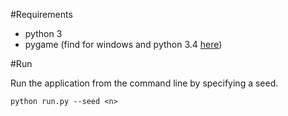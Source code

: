 #Requirements

- python 3
- pygame (find for windows and python 3.4 [here](http://www.lfd.uci.edu/~gohlke/pythonlibs/#pygame))

#Run

Run the application from the command line by specifying a seed. 

```
python run.py --seed <n>
```
